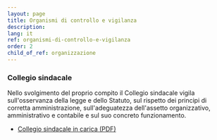 ```yaml
---
layout: page
title: Organismi di controllo e vigilanza
description: 
lang: it
ref: organismi-di-controllo-e-vigilanza
order: 2
child_of_ref: organizzazione
---
```


### Collegio sindacale

Nello svolgimento del proprio compito il Collegio sindacale vigila sull'osservanza della legge e dello Statuto, sul rispetto dei principi di corretta amministrazione, sull'adeguatezza dell'assetto organizzativo, amministrativo e contabile e sul suo concreto funzionamento. 

* [Collegio sindacale in carica (PDF)](Collegio_sindacale.pdf)

